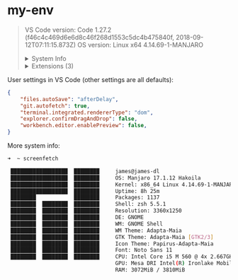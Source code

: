 # my-env

> VS Code version: Code 1.27.2 (f46c4c469d6e6d8c46f268d1553c5dc4b475840f, 2018-09-12T07:11:15.873Z)
> OS version: Linux x64 4.14.69-1-MANJARO
> 
> <details>
> <summary>System Info</summary>
> 
> |Item|Value|
> |---|---|
> |CPUs|Intel(R) Core(TM) i5 CPU       M 560  @ 2.67GHz (4 x 1198)|
> |GPU Status|2d_canvas: enabled<br>checker_imaging: disabled_off<br>flash_3d: enabled<br>flash_stage3d: enabled<br>flash_stage3d_baseline: enabled<br>gpu_compositing: enabled<br>multiple_raster_threads: enabled_on<br>native_gpu_memory_buffers: disabled_software<br>rasterization: disabled_software<br>video_decode: unavailable_software<br>video_encode: unavailable_software<br>webgl: enabled<br>webgl2: enabled|
> |Load (avg)|2, 1, 1|
> |Memory (System)|3.72GB (0.11GB free)|
> |Process Argv|/opt/visual-studio-code/code|
> |Screen Reader|no|
> |VM|0%|
> 
> </details><details><summary>Extensions (3)</summary>
> 
> Extension|Author (truncated)|Version
> ---|---|---
> better-toml|bun|0.3.2
> rust|rus|0.4.10
> vscode-proto3|zxh|0.2.1
> 
> 
> </details>

User settings in VS Code (other settings are all defaults):
```json
{
    "files.autoSave": "afterDelay",
    "git.autofetch": true,
    "terminal.integrated.rendererType": "dom",
    "explorer.confirmDragAndDrop": false,
    "workbench.editor.enablePreview": false,
}
```

More system info:
```bash
➜  ~ screenfetch

 ██████████████████  ████████     james@james-dl
 ██████████████████  ████████     OS: Manjaro 17.1.12 Hakoila
 ██████████████████  ████████     Kernel: x86_64 Linux 4.14.69-1-MANJARO
 ██████████████████  ████████     Uptime: 8h 25m
 ████████            ████████     Packages: 1137
 ████████  ████████  ████████     Shell: zsh 5.5.1
 ████████  ████████  ████████     Resolution: 3360x1250
 ████████  ████████  ████████     DE: GNOME 
 ████████  ████████  ████████     WM: GNOME Shell
 ████████  ████████  ████████     WM Theme: Adapta-Maia
 ████████  ████████  ████████     GTK Theme: Adapta-Maia [GTK2/3]
 ████████  ████████  ████████     Icon Theme: Papirus-Adapta-Maia
 ████████  ████████  ████████     Font: Noto Sans 11
 ████████  ████████  ████████     CPU: Intel Core i5 M 560 @ 4x 2.667GHz
                                  GPU: Mesa DRI Intel(R) Ironlake Mobile 
                                  RAM: 3072MiB / 3810MiB
```
